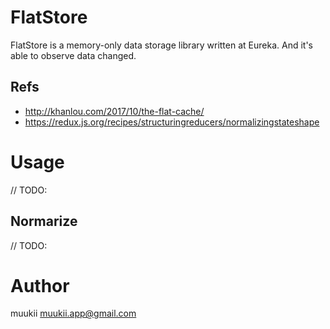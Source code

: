 # FlatStore

FlatStore is a memory-only data storage library written at Eureka.
And it's able to observe data changed.

## Refs

* http://khanlou.com/2017/10/the-flat-cache/
* https://redux.js.org/recipes/structuringreducers/normalizingstateshape

# Usage

// TODO:

## Normarize

// TODO:

# Author

muukii <muukii.app@gmail.com>